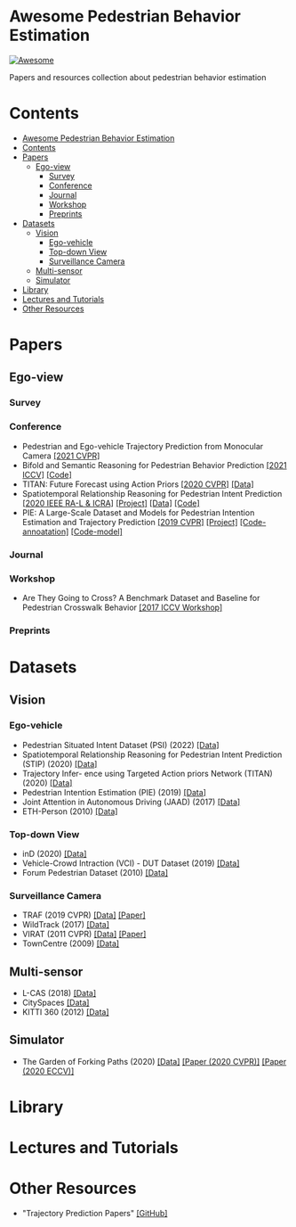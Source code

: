 # Awesome Pedestrian Behavior Estimation
[![Awesome](https://cdn.rawgit.com/sindresorhus/awesome/d7305f38d29fed78fa85652e3a63e154dd8e8829/media/badge.svg)](https://github.com/sindresorhus/awesome)

Papers and resources collection about pedestrian behavior estimation

# Contents
- [Awesome Pedestrian Behavior Estimation](#awesome-pedestrian-behavior-estimation)
- [Contents](#contents)
- [Papers](#papers)
  - [Ego-view](#ego-view)
    - [Survey](#survey)
    - [Conference](#conference)
    - [Journal](#journal)
    - [Workshop](#workshop)
    - [Preprints](#preprints)
- [Datasets](#datasets)
  - [Vision](#vision)
    - [Ego-vehicle](#ego-vehicle)
    - [Top-down View](#top-down-view)
    - [Surveillance Camera](#surveillance-camera)
  - [Multi-sensor](#multi-sensor)
  - [Simulator](#simulator)
- [Library](#library)
- [Lectures and Tutorials](#lectures-and-tutorials)
- [Other Resources](#other-resources)

# Papers

## Ego-view

### Survey

### Conference
- Pedestrian and Ego-vehicle Trajectory Prediction from Monocular Camera [[2021 CVPR]](https://openaccess.thecvf.com/content/CVPR2021/papers/Neumann_Pedestrian_and_Ego-Vehicle_Trajectory_Prediction_From_Monocular_Camera_CVPR_2021_paper.pdf)
- Bifold and Semantic Reasoning for Pedestrian Behavior Prediction [[2021 ICCV]](https://openaccess.thecvf.com/content/ICCV2021/papers/Rasouli_Bifold_and_Semantic_Reasoning_for_Pedestrian_Behavior_Prediction_ICCV_2021_paper.pdf) [[Code]]()
- TITAN: Future Forecast using Action Priors [[2020 CVPR]](https://openaccess.thecvf.com/content_CVPR_2020/papers/Malla_TITAN_Future_Forecast_Using_Action_Priors_CVPR_2020_paper.pdf) [[Data]](https://usa.honda-ri.com/titan)
- Spatiotemporal Relationship Reasoning for Pedestrian Intent Prediction [[2020 IEEE RA-L & ICRA]](https://arxiv.org/pdf/2002.08945.pdf) [[Project]](https://stip.stanford.edu) [[Data]](https://stip.stanford.edu/dataset.html) [[Code]](https://github.com/StanfordVL/STR-PIP/)
- PIE: A Large-Scale Dataset and Models for Pedestrian Intention Estimation and Trajectory Prediction [[2019 CVPR]](https://openaccess.thecvf.com/content_ICCV_2019/papers/Rasouli_PIE_A_Large-Scale_Dataset_and_Models_for_Pedestrian_Intention_Estimation_ICCV_2019_paper.pdf) [[Project]](https://data.nvision2.eecs.yorku.ca/PIE_dataset/) [[Code-annoatation]](https://github.com/aras62/PIE) [[Code-model]](https://github.com/aras62/PIEPredict)

### Journal

### Workshop
- Are They Going to Cross? A Benchmark Dataset and Baseline for Pedestrian Crosswalk Behavior [[2017 ICCV Workshop]](https://openaccess.thecvf.com/content_ICCV_2017_workshops/papers/w3/Rasouli_Are_They_Going_ICCV_2017_paper.pdf)


### Preprints

# Datasets
## Vision
### Ego-vehicle
- Pedestrian Situated Intent Dataset (PSI) (2022) [[Data]](http://pedestriandataset.situated-intent.net)
- Spatiotemporal Relationship Reasoning for Pedestrian Intent Prediction (STIP) (2020) [[Data]](https://stip.stanford.edu)
- Trajectory Infer- ence using Targeted Action priors Network (TITAN) (2020) [[Data]](https://usa.honda-ri.com/titan)
- Pedestrian Intention Estimation (PIE) (2019) [[Data]](https://data.nvision2.eecs.yorku.ca/PIE_dataset/)
- Joint Attention in Autonomous Driving (JAAD) (2017) [[Data]](https://data.nvision2.eecs.yorku.ca/JAAD_dataset/)
- ETH-Person (2010) [[Data]](https://data.vision.ee.ethz.ch/cvl/aess/)

### Top-down View
- inD (2020) [[Data]](https://www.ind-dataset.com)
- Vehicle-Crowd Intraction (VCI) - DUT Dataset (2019) [[Data]](https://github.com/dongfang-steven-yang/vci-dataset-dut)
- Forum Pedestrian Dataset (2010) [[Data]](https://homepages.inf.ed.ac.uk/rbf/FORUMTRACKING/)

### Surveillance Camera
- TRAF (2019 CVPR) [[Data]](https://gamma.umd.edu/researchdirections/autonomousdriving/trafdataset/) [[Paper]](https://openaccess.thecvf.com/content_CVPR_2019/papers/Chandra_TraPHic_Trajectory_Prediction_in_Dense_and_Heterogeneous_Traffic_Using_Weighted_CVPR_2019_paper.pdf)
- WildTrack (2017) [[Data]](https://exposing.ai/wildtrack/)
- VIRAT (2011 CVPR) [[Data]](https://viratdata.org) [[Paper]](http://www.cs.columbia.edu/~vondrick/vatic/virat.pdf)
- TownCentre (2009) [[Data]](https://exposing.ai/oxford_town_centre/)

## Multi-sensor
- L-CAS (2018) [[Data]](https://lcas.lincoln.ac.uk/wp/research/data-sets-software/l-cas-multisensor-people-dataset/)
- CitySpaces [[Data]](https://www.cityscapes-dataset.com/dataset-overview/)
- KITTI 360 (2012) [[Data]](http://www.cvlibs.net/datasets/kitti/)

## Simulator
- The Garden of Forking Paths (2020) [[Data]](https://next.cs.cmu.edu/multiverse/index.html) [[Paper (2020 CVPR)]](https://arxiv.org/abs/1912.06445) [[Paper (2020 ECCV)]](https://arxiv.org/abs/2004.02022)

# Library

# Lectures and Tutorials

# Other Resources

- "Trajectory Prediction Papers" [[GitHub]](https://github.com/aras62/vision-based-prediction)